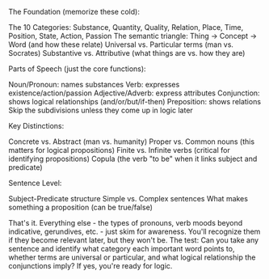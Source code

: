The Foundation (memorize these cold):

The 10 Categories: Substance, Quantity, Quality, Relation, Place, Time, Position, State, Action, Passion
The semantic triangle: Thing → Concept → Word (and how these relate)
Universal vs. Particular terms (man vs. Socrates)
Substantive vs. Attributive (what things are vs. how they are)

Parts of Speech (just the core functions):

Noun/Pronoun: names substances
Verb: expresses existence/action/passion
Adjective/Adverb: express attributes
Conjunction: shows logical relationships (and/or/but/if-then)
Preposition: shows relations
Skip the subdivisions unless they come up in logic later

Key Distinctions:

Concrete vs. Abstract (man vs. humanity)
Proper vs. Common nouns (this matters for logical propositions)
Finite vs. Infinite verbs (critical for identifying propositions)
Copula (the verb "to be" when it links subject and predicate)

Sentence Level:

Subject-Predicate structure
Simple vs. Complex sentences
What makes something a proposition (can be true/false)

That's it. Everything else - the types of pronouns, verb moods beyond indicative, gerundives, etc. - just skim for awareness. You'll recognize them if they become relevant later, but they won't be.
The test: Can you take any sentence and identify what category each important word points to, whether terms are universal or particular, and what logical relationship the conjunctions imply? If yes, you're ready for logic.